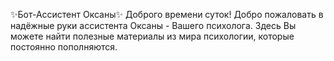 ✨Бот-Ассистент Оксаны✨
   Доброго времени суток!
   Добро пожаловать в надёжные руки ассистента Оксаны - Вашего психолога.
   Здесь Вы можете найти полезные материалы из мира психологии, которые постоянно пополняются.